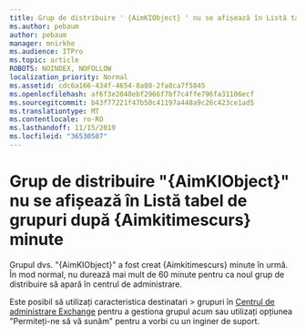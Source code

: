 ```yaml
---
title: Grup de distribuire ' {AimKIObject} ' nu se afișează în Listă tabel de grupuri după {Aimkitimescurs} minute
ms.author: pebaum
author: pebaum
manager: mnirkhe
ms.audience: ITPro
ms.topic: article
ROBOTS: NOINDEX, NOFOLLOW
localization_priority: Normal
ms.assetid: cdc6a166-434f-4654-8a80-2fa8ca7f5845
ms.openlocfilehash: af6f3e2040ebf2966f7bf7c4ffe796fa31106ecf
ms.sourcegitcommit: b43f77221f47b50c41197a448a9c26c423ce1ad5
ms.translationtype: MT
ms.contentlocale: ro-RO
ms.lasthandoff: 11/15/2019
ms.locfileid: "36530507"
---
```

# <a name="distribution-group-aimkiobject-not-showing-in-groups-list-after-aimkitimeelapsed-minutes"></a>Grup de distribuire "{AimKIObject}" nu se afișează în Listă tabel de grupuri după {Aimkitimescurs} minute

Grupul dvs. "{AimKIObject}" a fost creat {Aimkitimescurs} minute în urmă. În mod normal, nu durează mai mult de 60 minute pentru ca noul grup de distribuire să apară în centrul de administrare.
  
Este posibil să utilizați caracteristica destinatari > grupuri în [Centrul de administrare Exchange](https://outlook.office365.com/ecp/?rfr=Admin_o365&amp;exsvurl=1&amp;mkt=en-US.aspx) pentru a gestiona grupul acum sau utilizați opțiunea "Permiteți-ne să vă sunăm" pentru a vorbi cu un inginer de suport. 
  

